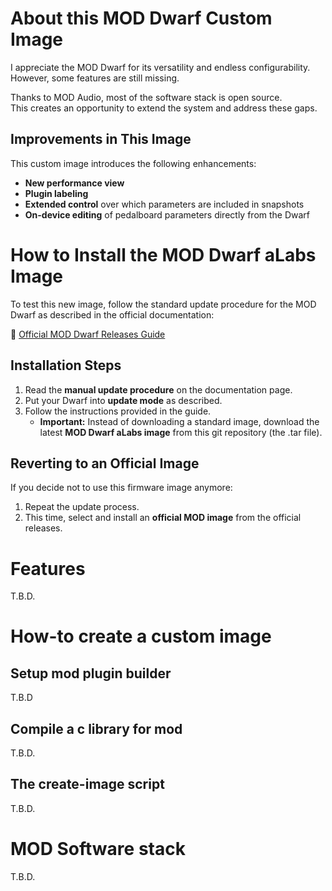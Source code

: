 # About this MOD Dwarf Custom Image

I appreciate the MOD Dwarf for its versatility and endless configurability.  
However, some features are still missing.  

Thanks to MOD Audio, most of the software stack is open source.  
This creates an opportunity to extend the system and address these gaps.  

## Improvements in This Image

This custom image introduces the following enhancements:

- **New performance view**  
- **Plugin labeling**  
- **Extended control** over which parameters are included in snapshots  
- **On-device editing** of pedalboard parameters directly from the Dwarf  

# How to Install the MOD Dwarf aLabs Image

To test this new image, follow the standard update procedure for the MOD Dwarf as described in the official documentation:

🔗 [Official MOD Dwarf Releases Guide](https://wiki.mod.audio/wiki/Releases)

## Installation Steps

1. Read the **manual update procedure** on the documentation page.  
2. Put your Dwarf into **update mode** as described.  
3. Follow the instructions provided in the guide.  
   - **Important:** Instead of downloading a standard image, download the latest **MOD Dwarf aLabs image** from this git repository (the .tar file).

## Reverting to an Official Image

If you decide not to use this firmware image anymore:

1. Repeat the update process.  
2. This time, select and install an **official MOD image** from the official releases.

# Features

T.B.D.

# How-to create a custom image

## Setup mod plugin builder

T.B.D

## Compile a c library for mod

T.B.D.

## The create-image script

T.B.D.

# MOD Software stack

T.B.D.
